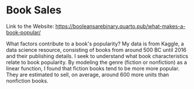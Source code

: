 # Book Sales

Link to the Website: https://booleansarebinary.quarto.pub/what-makes-a-book-popular/

What factors contribute to a book's popularity? My data is from Kaggle, a data science resource, consisting of books from around 500 BC until 2016 and their publishing details. I seek to understand what book characteristics relate to book popularity. By modeling the genre (fiction or nonfiction) as a linear function, I found that fiction books tend to be more more popular. They are estimated to sell, on average, around 600 more units than nonfiction books.


